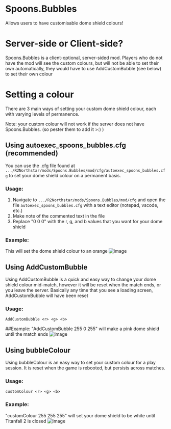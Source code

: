 # Spoons.Bubbles
Allows users to have customisable dome shield colours!

# Server-side or Client-side?
Spoons.Bubbles is a client-optional, server-sided mod. 
Players who do not have the mod will see the custom colours, but will not be able to set their own automatically, they would have to use AddCustomBubble (see below) to set their own colour


# Setting a colour

There are 3 main ways of setting your custom dome shield colour, each with varying levels of permanence.

Note: your custom colour will not work if the server does not have Spoons.Bubbles. (so pester them to add it >:) )

## Using autoexec_spoons_bubbles.cfg (recommended)

You can use the .cfg file found at `.../R2Northstar/mods/Spoons.Bubbles/mod/cfg/autoexec_spoons_bubbles.cfg` to set your dome shield colour on a permanent basis.

### Usage:
1. Navigate to `.../R2Northstar/mods/Spoons.Bubbles/mod/cfg` and open the file `autoexec_spoons_bubbles.cfg` with a text editor (notepad, vscode, etc.)
2. Make note of the commented text in the file
3. Replace "0 0 0" with the r, g, and b values that you want for your dome shield

### Example:
This will set the dome shield colour to an orange
![image](https://user-images.githubusercontent.com/66967891/150456117-23d187b1-a874-4612-ad06-86b658c4905d.png)


## Using AddCustomBubble

Using AddCustomBubble is a quick and easy way to change your dome shield colour mid-match, however it will be reset when the match ends, or you leave the server. 
Basically any time that you see a loading screen, AddCustomBubble will have been reset

### Usage: 
`AddCustomBubble <r> <g> <b>`

##Example:
"AddCustomBubble 255 0 255" will make a pink dome shield until the match ends
![image](https://user-images.githubusercontent.com/66967891/150455494-a8702efc-4d00-43aa-9142-67e27d349c71.png)

## Using bubbleColour

Using bubbleColour is an easy way to set your custom colour for a play session. It is reset when the game is rebooted, but persists across matches.

### Usage:
`customColour <r> <g> <b>`

### Example:
"customColour 255 255 255" will set your dome shield to be white until Titanfall 2 is closed
![image](https://user-images.githubusercontent.com/66967891/150455722-72e4725d-c230-4bd9-8f07-3ddd476423f8.png)
